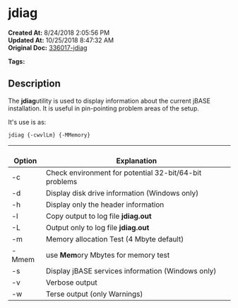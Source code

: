 # jdiag

**Created At:** 8/24/2018 2:05:56 PM  
**Updated At:** 10/25/2018 8:47:32 AM  
**Original Doc:** [336017-jdiag](https://docs.jbase.com/48399-tools/336017-jdiag)  

**Tags:**
<badge text='diagnosis' vertical='middle' />

## Description 

The **jdiag**utility is used to display information about the current jBASE installation. It is useful in pin-pointing problem areas of the setup.

It's use is as:

```
jdiag {-cwvlLm} {-MMemory}
```




| <br>Option<br> | <br>Explanation<br> |
| --- | --- |
| -c | Check environment for potential 32-bit/64-bit problems<br> |
| -d | Display disk drive information (Windows only)<br> |
| -h | Display only the header information |
| -l | Copy output to log file **jdiag.out** |
| -L | Output only to log file **jdiag.out** |
| -m | Memory allocation Test (4 Mbyte default) |
| -Mmem | use **Mem**ory Mbytes for memory test |
| -s | Display jBASE services information (Windows only) |
| -v | Verbose output |
| -w | Terse output (only Warnings) |



